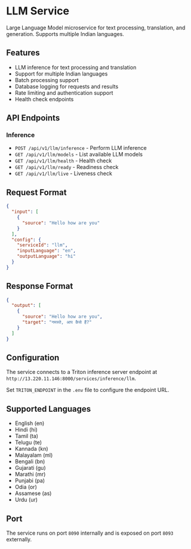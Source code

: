 # LLM Service

Large Language Model microservice for text processing, translation, and generation. Supports multiple Indian languages.

## Features

- LLM inference for text processing and translation
- Support for multiple Indian languages
- Batch processing support
- Database logging for requests and results
- Rate limiting and authentication support
- Health check endpoints

## API Endpoints

### Inference

- `POST /api/v1/llm/inference` - Perform LLM inference
- `GET /api/v1/llm/models` - List available LLM models
- `GET /api/v1/llm/health` - Health check
- `GET /api/v1/llm/ready` - Readiness check
- `GET /api/v1/llm/live` - Liveness check

## Request Format

```json
{
  "input": [
    {
      "source": "Hello how are you"
    }
  ],
  "config": {
    "serviceId": "llm",
    "inputLanguage": "en",
    "outputLanguage": "hi"
  }
}
```

## Response Format

```json
{
  "output": [
    {
      "source": "Hello how are you",
      "target": "नमस्ते, आप कैसे हैं?"
    }
  ]
}
```

## Configuration

The service connects to a Triton inference server endpoint at `http://13.220.11.146:8000/services/inference/llm`.

Set `TRITON_ENDPOINT` in the `.env` file to configure the endpoint URL.

## Supported Languages

- English (en)
- Hindi (hi)
- Tamil (ta)
- Telugu (te)
- Kannada (kn)
- Malayalam (ml)
- Bengali (bn)
- Gujarati (gu)
- Marathi (mr)
- Punjabi (pa)
- Odia (or)
- Assamese (as)
- Urdu (ur)

## Port

The service runs on port `8090` internally and is exposed on port `8093` externally.

